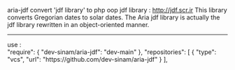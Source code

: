 aria-jdf convert 'jdf library' to php oop 
jdf library : http://jdf.scr.ir
This library converts Gregorian dates to solar dates. The Aria jdf library is actually the jdf library rewritten in an object-oriented manner.
<hr/>
use :
<br/>
"require": {
        "dev-sinam/aria-jdf": "dev-main"
    },
    "repositories": [
        {
            "type": "vcs",
            "url": "https://github.com/dev-sinam/aria-jdf"
        }
    ],
